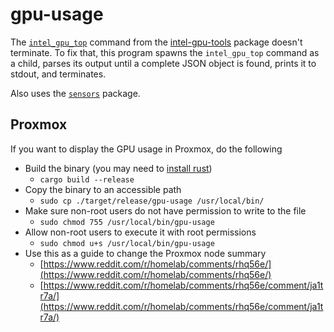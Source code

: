 # gpu-usage

The [`intel_gpu_top`](https://manpages.debian.org/bookworm/intel-gpu-tools/intel_gpu_top.1.en.html) command from the [intel-gpu-tools](https://manpages.debian.org/bookworm/intel-gpu-tools/index.html) package doesn't terminate.
To fix that, this program spawns the `intel_gpu_top` command as a child, parses its output until a complete JSON object is found, prints it to stdout, and terminates.

Also uses the [`sensors`](https://packages.debian.org/de/sid/lm-sensors) package.

## Proxmox

If you want to display the GPU usage in Proxmox, do the following

- Build the binary (you may need to [install rust](https://rustup.rs/))
  - `cargo build --release`
- Copy the binary to an accessible path
  - `sudo cp ./target/release/gpu-usage /usr/local/bin/`
- Make sure non-root users do not have permission to write to the file
  - `sudo chmod 755 /usr/local/bin/gpu-usage`
- Allow non-root users to execute it with root permissions
  - `sudo chmod u+s /usr/local/bin/gpu-usage`
- Use this as a guide to change the Proxmox node summary
  - [https://www.reddit.com/r/homelab/comments/rhq56e/](https://www.reddit.com/r/homelab/comments/rhq56e/)
  - [https://www.reddit.com/r/homelab/comments/rhq56e/comment/ja1tr7a/](https://www.reddit.com/r/homelab/comments/rhq56e/comment/ja1tr7a/)
